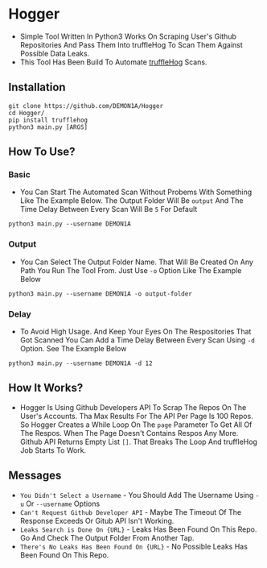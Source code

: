 # Hogger
- Simple Tool Written In Python3 Works On Scraping User's Github Repositories And Pass Them Into truffleHog To Scan Them Against Possible Data Leaks.
- This Tool Has Been Build To Automate [truffleHog](https://github.com/dxa4481/truffleHog) Scans.

## Installation
```
git clone https://github.com/DEMON1A/Hogger
cd Hogger/
pip install trufflehog
python3 main.py [ARGS]
```

## How To Use?

### Basic
- You Can Start The Automated Scan Without Probems With Something Like The Example Below. The Output Folder Will Be `output` And The Time Delay Between Every Scan Will Be `5` For Default

```
python3 main.py --username DEMON1A
```

### Output
- You Can Select The Output Folder Name. That Will Be Created On Any Path You Run The Tool From. Just Use `-o` Option Like The Example Below

```
python3 main.py --username DEMON1A -o output-folder
```

### Delay
- To Avoid High Usage. And Keep Your Eyes On The Respositories That Got Scanned You Can Add a Time Delay Between Every Scan Using `-d` Option. See The Example Below

```
python3 main.py --username DEMON1A -d 12
```

## How It Works?
- Hogger Is Using Github Developers API To Scrap The Repos On The User's Accounts. Tha Max Results For The API Per Page Is 100 Repos. So Hogger Creates a While Loop On The `page` Parameter To Get All Of The Respos. When The Page Doesn't Contains Respos Any More. Github API Returns Empty List `[]`. That Breaks The Loop And truffleHog Job Starts To Work.

## Messages
- `You Didn't Select a Username` - You Should Add The Username Using `-u` Or `--username` Options
- `Can't Request Github Developer API` - Maybe The Timeout Of The Response Exceeds Or Gitub API Isn't Working.
- `Leaks Search is Done On {URL}` - Leaks Has Been Found On This Repo. Go And Check The Output Folder From Another Tap.
- `There's No Leaks Has Been Found On {URL}` - No Possible Leaks Has Been Found On This Repo.
